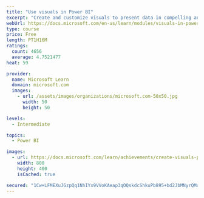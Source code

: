 ```yaml
---
title: "Use visuals in Power BI"
excerpt: "Create and customize visuals to present data in compelling and insightful ways."
webUrl: https://docs.microsoft.com/en-us/learn/modules/visuals-in-power-bi/
type: course
price: Free
length: PT1H16M
ratings:
  count: 4656
  average: 4.7521477
heat: 59

provider:
  name: Microsoft Learn
  domain: microsoft.com
  images:
    - url: /assets/images/organizations/microsoft.com-50x50.jpg
      width: 50
      height: 50

levels:
  - Intermediate

topics:
  - Power BI

images:
  - url: https://docs.microsoft.com/learn/achievements/create-visuals-power-bi-desktop-social.png
    width: 800
    height: 400
    isCached: true

secured: "1Cw+LFMEXuJGzpQq1NhIYx9VVoKAeap3qOQskdcShkuPb895+bd2JbMNyrQMa312itlUl9SkwiXM0WFtdzm4Biis0crK+ecOvKlZyRhLfOVNebxpYFSGIxmU2YoIugudvBANTEtesCf0/ff3hLQ9LuEIDx6mjaiIiRn8EM/GPBSuN4Ox1MUpC0PbHcOo3LUIrQfHlSGN1vlhv66EhY/LhjPlGVrfswawPWW2lD8w8aPEn5knQxtCze2dPlQswJk5VcpAXbNvSkVO4pyIz3ipVG1ceepmMw/q78z0HohO4XhGXgp03eQCqaY3Q398HmhU6KGhkAXVe9mvb/2aQJRA1SfruavNnjBEfCRWNHlcNrcb5WXQpB983tNs2qERsXswgr9s05GoIi6zwq0MneF1yEEkmBzWWxB4CplD6QIvctU=;A0OWE6p2fomxNo7aq2t1hw=="
---
```


